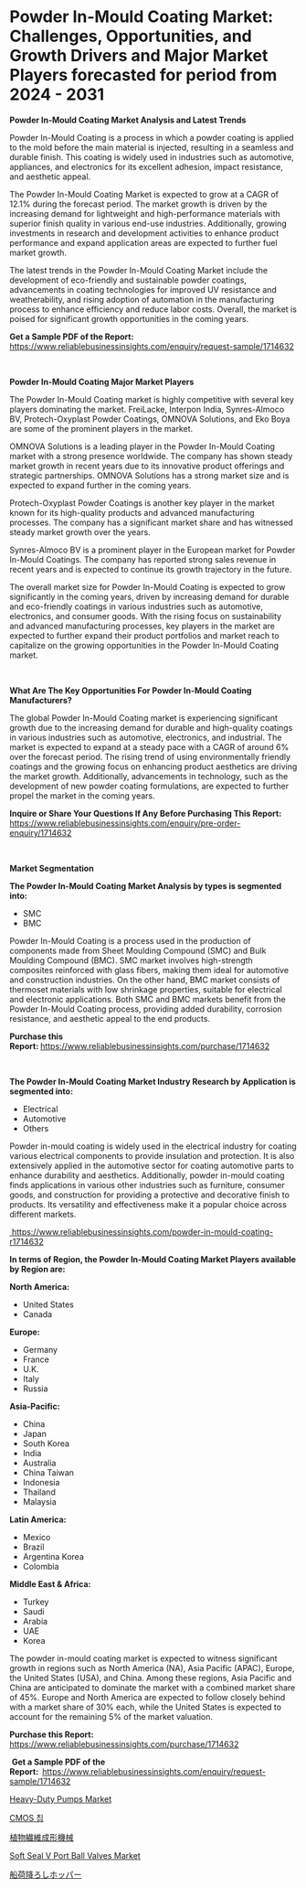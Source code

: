 <p><h1>Powder In-Mould Coating Market: Challenges, Opportunities, and Growth Drivers and Major Market Players forecasted for period from 2024 - 2031</h1></p><p><strong>Powder In-Mould Coating Market Analysis and Latest Trends</strong></p>
<p><p>Powder In-Mould Coating is a process in which a powder coating is applied to the mold before the main material is injected, resulting in a seamless and durable finish. This coating is widely used in industries such as automotive, appliances, and electronics for its excellent adhesion, impact resistance, and aesthetic appeal.</p><p>The Powder In-Mould Coating Market is expected to grow at a CAGR of 12.1% during the forecast period. The market growth is driven by the increasing demand for lightweight and high-performance materials with superior finish quality in various end-use industries. Additionally, growing investments in research and development activities to enhance product performance and expand application areas are expected to further fuel market growth.</p><p>The latest trends in the Powder In-Mould Coating Market include the development of eco-friendly and sustainable powder coatings, advancements in coating technologies for improved UV resistance and weatherability, and rising adoption of automation in the manufacturing process to enhance efficiency and reduce labor costs. Overall, the market is poised for significant growth opportunities in the coming years.</p></p>
<p><strong>Get a Sample PDF of the Report:&nbsp;</strong> <a href="https://www.reliablebusinessinsights.com/enquiry/request-sample/1714632">https://www.reliablebusinessinsights.com/enquiry/request-sample/1714632</a></p>
<p>&nbsp;</p>
<p><strong>Powder In-Mould Coating Major Market Players</strong></p>
<p><p>The Powder In-Mould Coating market is highly competitive with several key players dominating the market. FreiLacke, Interpon India, Synres-Almoco BV, Protech-Oxyplast Powder Coatings, OMNOVA Solutions, and Eko Boya are some of the prominent players in the market.</p><p>OMNOVA Solutions is a leading player in the Powder In-Mould Coating market with a strong presence worldwide. The company has shown steady market growth in recent years due to its innovative product offerings and strategic partnerships. OMNOVA Solutions has a strong market size and is expected to expand further in the coming years.</p><p>Protech-Oxyplast Powder Coatings is another key player in the market known for its high-quality products and advanced manufacturing processes. The company has a significant market share and has witnessed steady market growth over the years.</p><p>Synres-Almoco BV is a prominent player in the European market for Powder In-Mould Coatings. The company has reported strong sales revenue in recent years and is expected to continue its growth trajectory in the future.</p><p>The overall market size for Powder In-Mould Coating is expected to grow significantly in the coming years, driven by increasing demand for durable and eco-friendly coatings in various industries such as automotive, electronics, and consumer goods. With the rising focus on sustainability and advanced manufacturing processes, key players in the market are expected to further expand their product portfolios and market reach to capitalize on the growing opportunities in the Powder In-Mould Coating market.</p></p>
<p>&nbsp;</p>
<p><strong>What Are The Key Opportunities For Powder In-Mould Coating Manufacturers?</strong></p>
<p><p>The global Powder In-Mould Coating market is experiencing significant growth due to the increasing demand for durable and high-quality coatings in various industries such as automotive, electronics, and industrial. The market is expected to expand at a steady pace with a CAGR of around 6% over the forecast period. The rising trend of using environmentally friendly coatings and the growing focus on enhancing product aesthetics are driving the market growth. Additionally, advancements in technology, such as the development of new powder coating formulations, are expected to further propel the market in the coming years.</p></p>
<p><strong>Inquire or Share Your Questions If Any Before Purchasing This Report:</strong> <a href="https://www.reliablebusinessinsights.com/enquiry/pre-order-enquiry/1714632">https://www.reliablebusinessinsights.com/enquiry/pre-order-enquiry/1714632</a></p>
<p>&nbsp;</p>
<p><strong>Market Segmentation</strong></p>
<p><strong>The Powder In-Mould Coating Market Analysis by types is segmented into:</strong></p>
<p><ul><li>SMC</li><li>BMC</li></ul></p>
<p><p>Powder In-Mould Coating is a process used in the production of components made from Sheet Moulding Compound (SMC) and Bulk Moulding Compound (BMC). SMC market involves high-strength composites reinforced with glass fibers, making them ideal for automotive and construction industries. On the other hand, BMC market consists of thermoset materials with low shrinkage properties, suitable for electrical and electronic applications. Both SMC and BMC markets benefit from the Powder In-Mould Coating process, providing added durability, corrosion resistance, and aesthetic appeal to the end products.</p></p>
<p><strong>Purchase this Report:&nbsp;</strong><a href="https://www.reliablebusinessinsights.com/purchase/1714632">https://www.reliablebusinessinsights.com/purchase/1714632</a></p>
<p>&nbsp;</p>
<p><strong>The Powder In-Mould Coating Market Industry Research by Application is segmented into:</strong></p>
<p><ul><li>Electrical</li><li>Automotive</li><li>Others</li></ul></p>
<p><p>Powder in-mould coating is widely used in the electrical industry for coating various electrical components to provide insulation and protection. It is also extensively applied in the automotive sector for coating automotive parts to enhance durability and aesthetics. Additionally, powder in-mould coating finds applications in various other industries such as furniture, consumer goods, and construction for providing a protective and decorative finish to products. Its versatility and effectiveness make it a popular choice across different markets.</p></p>
<p><a href="https://www.reliablebusinessinsights.com/powder-in-mould-coating-r1714632">&nbsp;https://www.reliablebusinessinsights.com/powder-in-mould-coating-r1714632</a></p>
<p><strong>In terms of Region, the Powder In-Mould Coating Market Players available by Region are:</strong></p>
<p>
    <p> <strong> North America: </strong>
        <ul>
            <li>United States</li>
            <li>Canada</li>
        </ul>
        </p> 
    <p> <strong> Europe: </strong>
        <ul>
            <li>Germany</li>
            <li>France</li>
            <li>U.K.</li>
            <li>Italy</li>
            <li>Russia</li>
        </ul>
        </p> 
    <p> <strong> Asia-Pacific: </strong>
        <ul>
            <li>China</li>
            <li>Japan</li>
            <li>South Korea</li>
            <li>India</li>
            <li>Australia</li>
            <li>China Taiwan</li>
            <li>Indonesia</li>
            <li>Thailand</li>
            <li>Malaysia</li>
        </ul>
        </p> 
    <p> <strong> Latin America: </strong>
        <ul>
            <li>Mexico</li>
            <li>Brazil</li>
            <li>Argentina Korea</li>
            <li>Colombia</li>
        </ul>
        </p> 
    <p> <strong> Middle East & Africa: </strong>
        <ul>
            <li>Turkey</li>
            <li>Saudi</li>
            <li>Arabia</li>
            <li>UAE</li>
            <li>Korea</li>
        </ul>
    </p>
    </p>
<p><p>The powder in-mould coating market is expected to witness significant growth in regions such as North America (NA), Asia Pacific (APAC), Europe, the United States (USA), and China. Among these regions, Asia Pacific and China are anticipated to dominate the market with a combined market share of 45%. Europe and North America are expected to follow closely behind with a market share of 30% each, while the United States is expected to account for the remaining 5% of the market valuation.</p></p>
<p><strong>Purchase this Report: </strong><a href="https://www.reliablebusinessinsights.com/purchase/1714632">https://www.reliablebusinessinsights.com/purchase/1714632</a></p>
<p>&nbsp;<strong>Get a Sample PDF of the Report:&nbsp;&nbsp;</strong><a href="https://www.reliablebusinessinsights.com/enquiry/request-sample/1714632">https://www.reliablebusinessinsights.com/enquiry/request-sample/1714632</a></p>
<p><strong></strong></p>
<p><p><a href="https://github.com/ashman753/Market-Research-Report-List-1/blob/main/heavy-duty-pumps-market.md">Heavy-Duty Pumps Market</a></p><p><a href="https://github.com/rustymarie2024/Market-Research-Report-List-1/blob/main/9769863124106.md">CMOS 칩</a></p><p><a href="https://github.com/DemarcusKuhlman/Market-Research-Report-List-1/blob/main/9498382113400.md">植物繊維成形機械</a></p><p><a href="https://github.com/singletonthaxterkelliehr2df/Market-Research-Report-List-2/blob/main/soft-seal-v-port-ball-valves-market.md">Soft Seal V Port Ball Valves Market</a></p><p><a href="https://github.com/lily-u-genius/Market-Research-Report-List-2/blob/main/1246191113399.md">船荷降ろしホッパー</a></p></p>